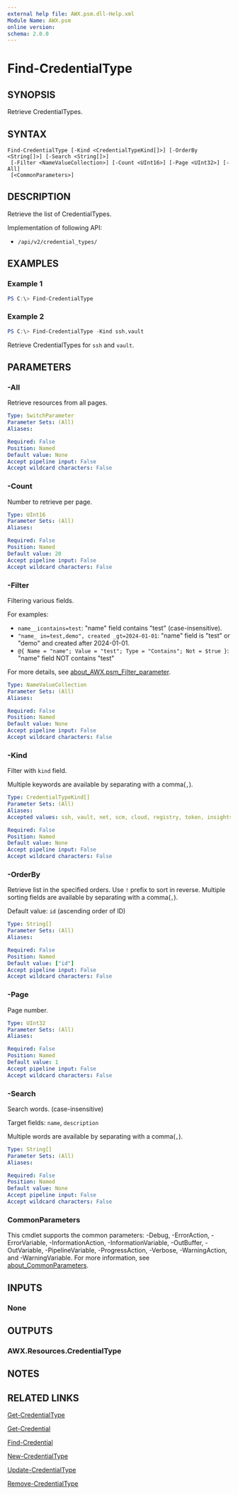 ```yaml
---
external help file: AWX.psm.dll-Help.xml
Module Name: AWX.psm
online version:
schema: 2.0.0
---
```


# Find-CredentialType

## SYNOPSIS
Retrieve CredentialTypes.

## SYNTAX

```
Find-CredentialType [-Kind <CredentialTypeKind[]>] [-OrderBy <String[]>] [-Search <String[]>]
 [-Filter <NameValueCollection>] [-Count <UInt16>] [-Page <UInt32>] [-All]
 [<CommonParameters>]
```

## DESCRIPTION
Retrieve the list of CredentialTypes.

Implementation of following API:  
- `/api/v2/credential_types/`

## EXAMPLES

### Example 1
```powershell
PS C:\> Find-CredentialType
```

### Example 2
```powershell
PS C:\> Find-CredentialType -Kind ssh,vault
```

Retrieve CredentialTypes for `ssh` and `vault`.

## PARAMETERS

### -All
Retrieve resources from all pages.

```yaml
Type: SwitchParameter
Parameter Sets: (All)
Aliases:

Required: False
Position: Named
Default value: None
Accept pipeline input: False
Accept wildcard characters: False
```

### -Count
Number to retrieve per page.

```yaml
Type: UInt16
Parameter Sets: (All)
Aliases:

Required: False
Position: Named
Default value: 20
Accept pipeline input: False
Accept wildcard characters: False
```

### -Filter
Filtering various fields.

For examples:  
- `name__icontains=test`: "name" field contains "test" (case-insensitive).  
- `"name_ in=test,demo", created _gt=2024-01-01`: "name" field is "test" or "demo" and created after 2024-01-01.  
- `@{ Name = "name"; Value = "test"; Type = "Contains"; Not = $true }`: "name" field NOT contains "test"

For more details, see [about_AWX.psm_Filter_parameter](about_AWX.psm_Filter_parameter.md).

```yaml
Type: NameValueCollection
Parameter Sets: (All)
Aliases:

Required: False
Position: Named
Default value: None
Accept pipeline input: False
Accept wildcard characters: False
```

### -Kind
Filter with `kind` field.

Multiple keywords are available by separating with a comma(`,`).

```yaml
Type: CredentialTypeKind[]
Parameter Sets: (All)
Aliases:
Accepted values: ssh, vault, net, scm, cloud, registry, token, insights, external, kubernetes, galaxy, cryptography

Required: False
Position: Named
Default value: None
Accept pipeline input: False
Accept wildcard characters: False
```

### -OrderBy
Retrieve list in the specified orders.
Use `!` prefix to sort in reverse.
Multiple sorting fields are available by separating with a comma(`,`).

Default value: `id` (ascending order of ID)

```yaml
Type: String[]
Parameter Sets: (All)
Aliases:

Required: False
Position: Named
Default value: ["id"]
Accept pipeline input: False
Accept wildcard characters: False
```

### -Page
Page number.

```yaml
Type: UInt32
Parameter Sets: (All)
Aliases:

Required: False
Position: Named
Default value: 1
Accept pipeline input: False
Accept wildcard characters: False
```

### -Search
Search words. (case-insensitive)

Target fields: `name`, `description`

Multiple words are available by separating with a comma(`,`).

```yaml
Type: String[]
Parameter Sets: (All)
Aliases:

Required: False
Position: Named
Default value: None
Accept pipeline input: False
Accept wildcard characters: False
```

### CommonParameters
This cmdlet supports the common parameters: -Debug, -ErrorAction, -ErrorVariable, -InformationAction, -InformationVariable, -OutBuffer, -OutVariable, -PipelineVariable, -ProgressAction, -Verbose, -WarningAction, and -WarningVariable. For more information, see [about_CommonParameters](http://go.microsoft.com/fwlink/?LinkID=113216).

## INPUTS

### None
## OUTPUTS

### AWX.Resources.CredentialType
## NOTES

## RELATED LINKS

[Get-CredentialType](Get-CredentialType.md)

[Get-Credential](Get-Credential.md)

[Find-Credential](Find-Credential.md)

[New-CredentialType](New-CredentialType.md)

[Update-CredentialType](Update-CredentialType.md)

[Remove-CredentialType](Remove-CredentialType.md)
